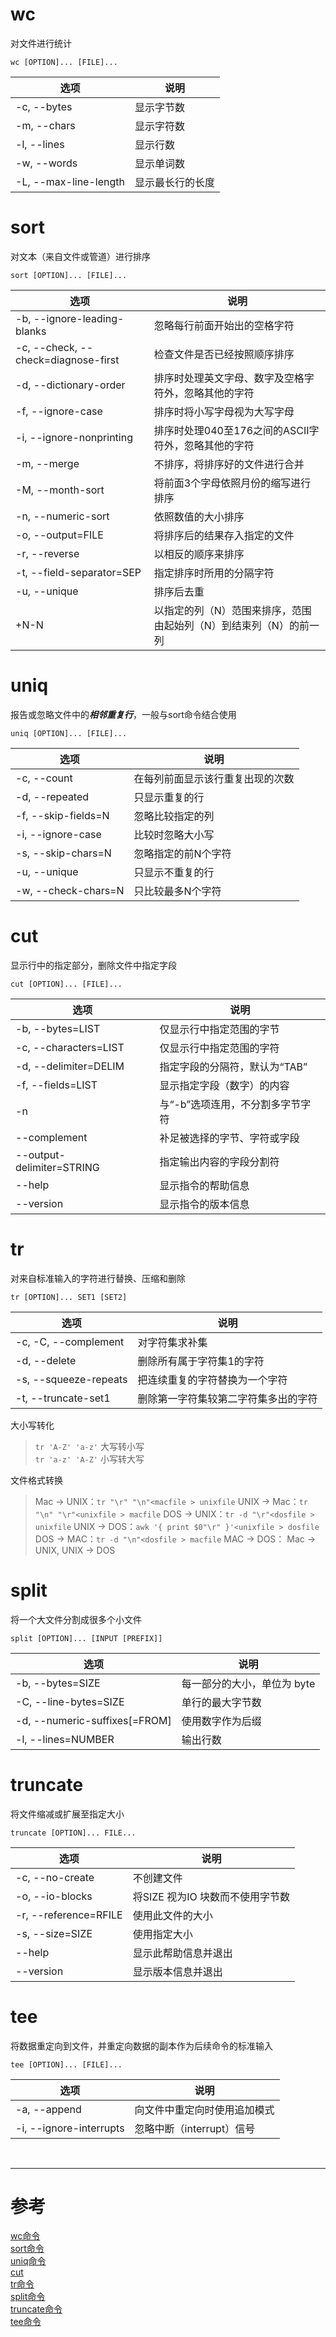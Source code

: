 # wc
对文件进行统计

```
wc [OPTION]... [FILE]...
```

|选项 | 说明 |
|--- |--- |
|-c, --bytes | 显示字节数|
|-m, --chars | 显示字符数 |
|-l, --lines | 显示行数 |
|-w, --words | 显示单词数 |
|-L, --max-line-length | 显示最长行的长度 |



# sort 
对文本（来自文件或管道）进行排序

```
sort [OPTION]... [FILE]...
```

|选项 | 说明 |
|--- |--- |
|-b, --ignore-leading-blanks | 忽略每行前面开始出的空格字符 |
|-c, --check, --check=diagnose-first | 检查文件是否已经按照顺序排序 | 
|-d, --dictionary-order | 排序时处理英文字母、数字及空格字符外，忽略其他的字符 | 
|-f, --ignore-case | 排序时将小写字母视为大写字母 |
|-i, --ignore-nonprinting | 排序时处理040至176之间的ASCII字符外，忽略其他的字符 |
|-m, --merge | 不排序，将排序好的文件进行合并 |
|-M, --month-sort | 将前面3个字母依照月份的缩写进行排序 |
|-n, --numeric-sort | 依照数值的大小排序 |
|-o, --output=FILE | 将排序后的结果存入指定的文件 |
|-r, --reverse | 以相反的顺序来排序 | 
|-t, --field-separator=SEP | 指定排序时所用的分隔字符 | 
|-u, --unique | 排序后去重 |
|+N-N | 以指定的列（N）范围来排序，范围由起始列（N）到结束列（N）的前一列 | 



# uniq
报告或忽略文件中的***相邻重复行***，一般与sort命令结合使用

```
uniq [OPTION]... [FILE]...
```

|选项 | 说明 |
|--- |--- |
|-c, --count | 在每列前面显示该行重复出现的次数 | 
|-d, --repeated | 只显示重复的行 | 
|-f, --skip-fields=N | 忽略比较指定的列 | 
|-i, --ignore-case | 比较时忽略大小写 |
|-s, --skip-chars=N | 忽略指定的前N个字符 | 
|-u, --unique | 只显示不重复的行 |
|-w, --check-chars=N | 只比较最多N个字符 |



# cut
显示行中的指定部分，删除文件中指定字段

```
cut [OPTION]... [FILE]...
```

|选项 | 说明 |
|--- |--- |
|-b, --bytes=LIST | 仅显示行中指定范围的字节 |
|-c, --characters=LIST | 仅显示行中指定范围的字符 |
|-d, --delimiter=DELIM | 指定字段的分隔符，默认为“TAB” |
|-f, --fields=LIST| 显示指定字段（数字）的内容 |
|-n | 与“-b”选项连用，不分割多字节字符 |
|--complement | 补足被选择的字节、字符或字段 |
|--output-delimiter=STRING | 指定输出内容的字段分割符 |
| --help  | 显示指令的帮助信息 |
|--version | 显示指令的版本信息 |



# tr
对来自标准输入的字符进行替换、压缩和删除

```
tr [OPTION]... SET1 [SET2]
```

|选项 | 说明 |
|--- |--- |
|-c, -C, --complement | 对字符集求补集 |
|-d, --delete | 删除所有属于字符集1的字符 |
|-s, --squeeze-repeats | 把连续重复的字符替换为一个字符 |
|-t, --truncate-set1 | 删除第一字符集较第二字符集多出的字符 |


大小写转化
> `tr 'A-Z' 'a-z'` 大写转小写  
> `tr 'a-z' 'A-Z'` 小写转大写

文件格式转换
>Mac -> UNIX：`tr "\r" "\n"<macfile > unixfile`
>UNIX -> Mac：`tr "\n" "\r"<unixfile > macfile`
>DOS -> UNIX：`tr -d "\r"<dosfile > unixfile`
>UNIX -> DOS：`awk '{ print $0"\r" }'<unixfile > dosfile`
>DOS -> MAC：`tr -d "\n"<dosfile > macfile`
>MAC -> DOS： Mac -> UNIX, UNIX -> DOS



# split
将一个大文件分割成很多个小文件

```
split [OPTION]... [INPUT [PREFIX]]
```

|选项 | 说明 |
|--- |--- |
|-b, --bytes=SIZE | 每一部分的大小，单位为 byte |
|-C, --line-bytes=SIZE | 单行的最大字节数 |
|-d, --numeric-suffixes[=FROM] | 使用数字作为后缀 |
|-l, --lines=NUMBER | 输出行数 |



# truncate
将文件缩减或扩展至指定大小

```
truncate [OPTION]... FILE...
```

|选项 | 说明 |
|--- |--- |
|-c, --no-create | 不创建文件 |
|-o, --io-blocks | 将SIZE 视为IO 块数而不使用字节数 |
|-r, --reference=RFILE | 使用此文件的大小 |
|-s, --size=SIZE | 使用指定大小 |
|--help	| 显示此帮助信息并退出 |
|--version | 显示版本信息并退出 |




# tee
将数据重定向到文件，并重定向数据的副本作为后续命令的标准输入


```
tee [OPTION]... [FILE]...
```

|选项 | 说明 |
|--- |--- |
|-a, --append |向文件中重定向时使用追加模式 |
|-i, --ignore-interrupts | 忽略中断（interrupt）信号 |



<br/>

---

# 参考

[wc命令][1]  
[sort命令][2]  
[uniq命令][3]   
[cut][4]  
[tr命令][5]  
[split命令][6]  
[truncate命令][7]  
[tee命令][8]  

[1]: http://man.linuxde.net/wc
[2]: http://man.linuxde.net/sort
[3]: http://man.linuxde.net/uniq
[4]: http://man.linuxde.net/cut
[5]: http://man.linuxde.net/tr
[6]: http://man.linuxde.net/split
[7]: http://linux.51yip.com/search/truncate
[8]: http://man.linuxde.net/tee